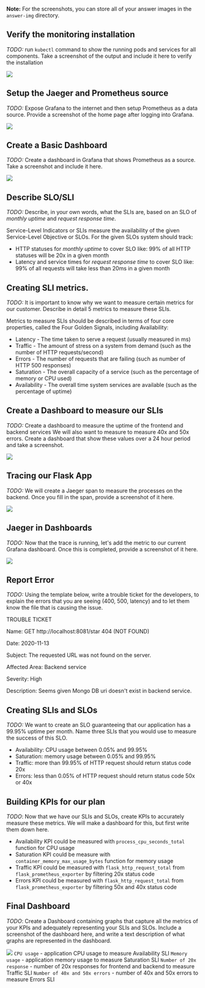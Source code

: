**Note:** For the screenshots, you can store all of your answer images in the `answer-img` directory.

## Verify the monitoring installation

*TODO:* run `kubectl` command to show the running pods and services for all components. Take a screenshot of the output and include it here to verify the installation

![](/answer-img/services.PNG)

## Setup the Jaeger and Prometheus source
*TODO:* Expose Grafana to the internet and then setup Prometheus as a data source. Provide a screenshot of the home page after logging into Grafana.

![](/answer-img/grafana-login.PNG)

## Create a Basic Dashboard
*TODO:* Create a dashboard in Grafana that shows Prometheus as a source. Take a screenshot and include it here.

![](/answer-img/basic-dashboard.PNG)

## Describe SLO/SLI
*TODO:* Describe, in your own words, what the SLIs are, based on an SLO of *monthly uptime* and *request response time*.

Service-Level Indicators or SLIs measure the availability of the given Service-Level Objective or SLOs. For the given SLOs system should track:
- HTTP statuses for *monthly uptime* to cover SLO like: 99% of all HTTP statuses will be 20x in a given month
- Latency and service times for *request response time* to cover SLO like: 99% of all requests will take less than 20ms in a given month

## Creating SLI metrics.
*TODO:* It is important to know why we want to measure certain metrics for our customer. Describe in detail 5 metrics to measure these SLIs. 

Metrics to measure SLIs should be described in terms of four core properties, called the Four Golden Signals, including Availability:
- Latency - The time taken to serve a request (usually measured in ms)
- Traffic - The amount of stress on a system from demand (such as the number of HTTP requests/second)
- Errors - The number of requests that are failing (such as number of HTTP 500 responses)
- Saturation - The overall capacity of a service (such as the percentage of memory or CPU used)
- Availability - The overall time system services are available (such as the percentage of uptime)

## Create a Dashboard to measure our SLIs
*TODO:* Create a dashboard to measure the uptime of the frontend and backend services We will also want to measure to measure 40x and 50x errors. Create a dashboard that show these values over a 24 hour period and take a screenshot.

![](/answer-img/slis-dashboard.PNG)

## Tracing our Flask App
*TODO:*  We will create a Jaeger span to measure the processes on the backend. Once you fill in the span, provide a screenshot of it here.

![](/answer-img/jaeger_trace.PNG)

## Jaeger in Dashboards
*TODO:* Now that the trace is running, let's add the metric to our current Grafana dashboard. Once this is completed, provide a screenshot of it here.

![](/answer-img/jaeger_grafana.PNG)

## Report Error
*TODO:* Using the template below, write a trouble ticket for the developers, to explain the errors that you are seeing (400, 500, latency) and to let them know the file that is causing the issue.

TROUBLE TICKET

Name: GET http://localhost:8081/star 404 (NOT FOUND)

Date: 2020-11-13

Subject: The requested URL was not found on the server.

Affected Area: Backend service

Severity: High

Description: Seems given Mongo DB uri doesn't exist in backend service.

## Creating SLIs and SLOs
*TODO:* We want to create an SLO guaranteeing that our application has a 99.95% uptime per month. Name three SLIs that you would use to measure the success of this SLO.

- Availability: CPU usage between 0.05% and 99.95%
- Saturation: memory usage between 0.05% and 99.95%
- Traffic: more than 99.95% of HTTP request should return status code 20x  
- Errors: less than 0.05% of HTTP request should return status code 50x or 40x
## Building KPIs for our plan
*TODO*: Now that we have our SLIs and SLOs, create KPIs to accurately measure these metrics. We will make a dashboard for this, but first write them down here.

- Availability KPI could be measured with `process_cpu_seconds_total` function for CPU usage
- Saturation KPI could be measure with `container_memory_max_usage_bytes` function for memory usage
- Traffic KPI could be measured with `flask_http_request_total` from `flask_prometheus_exporter` by filtering 20x status code 
- Errors KPI could be measured with `flask_http_request_total` from `flask_prometheus_exporter` by filtering 50x and 40x status code 

## Final Dashboard
*TODO*: Create a Dashboard containing graphs that capture all the metrics of your KPIs and adequately representing your SLIs and SLOs. Include a screenshot of the dashboard here, and write a text description of what graphs are represented in the dashboard.  

![](/answer-img/final-dashboard.PNG)
`CPU usage` - application CPU usage to measure Availability SLI
`Memory usage` - application memory usage to measure Saturation SLI
`Number of 20x response` - number of 20x responses for frontend and backend to measure Traffic SLI
`Number of 40x and 50x errors` - number of 40x and 50x errors to measure Errors SLI
